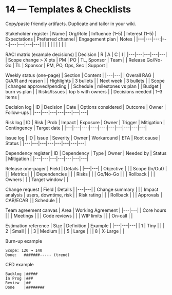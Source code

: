 # 14 — Templates & Checklists

Copy/paste friendly artifacts. Duplicate and tailor in your wiki.

Stakeholder register
| Name | Org/Role | Influence (1–5) | Interest (1–5) | Expectations | Preferred channel | Engagement plan | Notes |
|---|---|---:|---:|---|---|---|---|
| | | | | | | | |

RACI matrix (example decisions)
| Decision | R | A | C | I |
|---|---|---|---|---|
| Scope change > X pts | PM | PO | TL, Sponsor | Team |
| Release Go/No-Go | TL | Sponsor | PM, PO, Ops, Sec | Support |

Weekly status (one-page)
| Section | Content |
|---|---|
| Overall RAG | G/A/R and reason |
| Highlights | 3 bullets |
| Next week | 3 bullets |
| Scope | changes approved/pending |
| Schedule | milestones vs plan |
| Budget | burn vs plan |
| Risks/Issues | top 5 with owners |
| Decisions needed | 1–3 items |

Decision log
| ID | Decision | Date | Options considered | Outcome | Owner | Follow-ups |
|---|---|---|---|---|---|---|

Risk log
| ID | Risk | Prob | Impact | Exposure | Owner | Trigger | Mitigation | Contingency | Target date |
|---|---|---:|---:|---:|---|---|---|---|---|

Issue log
| ID | Issue | Severity | Owner | Workaround | ETA | Root cause | Status |
|---|---|---|---|---|---|---|---|

Dependency register
| ID | Dependency | Type | Owner | Needed by | Status | Mitigation |
|---|---|---|---|---|---|---|

Release one-pager
| Field | Details |
|---|---|
| Objective | |
| Scope (In/Out) | |
| Metrics | |
| Dependencies | |
| Risks | |
| Go/No-Go | |
| Rollback | |
| Owners | |
| Target window | |

Change request
| Field | Details |
|---|---|
| Change summary | |
| Impact analysis | users, downtime, risk |
| Risk rating | |
| Rollback | |
| Approvals | CAB/ECAB |
| Schedule | |

Team agreement canvas
| Area | Working Agreement |
|---|---|
| Core hours | |
| Meetings | |
| Code reviews | |
| WIP limits | |
| On-call | |

Estimation reference
| Size | Definition | Example |
|---|---|---|
| 1 | Tiny | |
| 2 | Small | |
| 3 | Medium | |
| 5 | Large | |
| 8 | X-Large | |

Burn-up example
```
Scope: 120 → 140
Done:   #######----- (trend)
```

CFD example
```
Backlog |#####
In Prog |###
Review  |##
Done    |########
```
